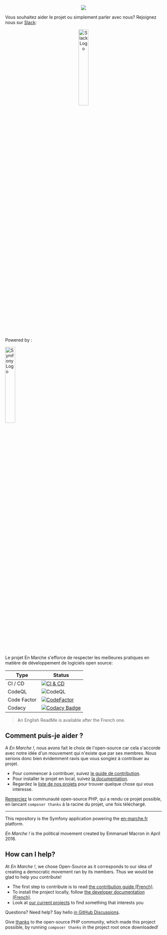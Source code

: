 <div align="center">
  <img src="https://storage.googleapis.com/en-marche-fr/E-MAILING/2017/images/REM/Logo-LREM-noir.jpg">
</div>

Vous souhaitez aider le projet ou simplement parler avec nous? Rejoignez nous sur [Slack](https://join.slack.com/t/larepubliqueenmarche/shared_invite/zt-ot7i6oly-~sS3X5ljfMSrtbzqq_bRGw):
<div align="center">
  <a href="https://join.slack.com/t/larepubliqueenmarche/shared_invite/zt-ot7i6oly-~sS3X5ljfMSrtbzqq_bRGw">
    <img src="https://d34u8crftukxnk.cloudfront.net/slackpress/prod/sites/6/2019-01_BrandRefresh_Old-to-New-Final.fr-FR.gif" height=25% width=25% alt="Slack Logo">
  </a>
</div>

Powered by : 
<div>
  <a href="http://symfony.com">
    <img src="https://upload.wikimedia.org/wikipedia/commons/thumb/6/60/Symfony2.svg/1280px-Symfony2.svg.png" height=25% width=25% alt="Symfony Logo">
  </a>
</div>

Le projet En Marche s'efforce de respecter les meilleures pratiques en matière de développement de logiciels open source:

| Type        | Status |
|-------------| ------ |
| CI / CD     | [![CI & CD](https://github.com/EnMarche/en-marche.fr/actions/workflows/ci-cd.yml/badge.svg?branch=master)](https://github.com/EnMarche/en-marche.fr/actions/workflows/ci-cd.yml) |
| CodeQL      | ![CodeQL](https://github.com/EnMarche/en-marche.fr/workflows/CodeQL/badge.svg) |
| Code Factor | [![CodeFactor](https://www.codefactor.io/repository/github/enmarche/en-marche.fr/badge)](https://www.codefactor.io/repository/github/enmarche/en-marche.fr) |
| Codacy      | [![Codacy Badge](https://app.codacy.com/project/badge/Grade/7cb76935e4cd48d98e216023cab5f941)](https://www.codacy.com/gh/EnMarche/en-marche.fr/dashboard?utm_source=github.com&amp;utm_medium=referral&amp;utm_content=EnMarche/en-marche.fr&amp;utm_campaign=Badge_Grade) |

> An English ReadMe is available after the French one.

## Comment puis-je aider ?

A *En Marche !*, nous avons fait le choix de l'open-source car cela s'accorde avec notre idée d'un mouvement qui
n'existe que par ses membres. Nous serions donc bien évidemment ravis que vous songiez à contribuer au projet.

* Pour commencer à contribuer, suivez [le guide de contribution](CONTRIBUTING.md).
* Pour installer le projet en local, suivez
[la documentation](docs).
* Regardez la [liste de nos projets](https://github.com/EnMarche/en-marche.fr/issues) pour trouver quelque chose qui vous intéresse.


[Remerciez](https://github.com/symfony/thanks) la communauté open-source PHP, qui a rendu ce projet possible, en
lancant `composer thanks` à la racine du projet, une fois téléchargé.


------------------------------------

This repository is the Symfony application powering the [en-marche.fr](https://en-marche.fr) platform.

*En Marche !* is the political movement created by Emmanuel Macron in April 2016.

## How can I help?

At *En Marche !*, we chose Open-Source as it corresponds to our idea of creating a democratic movement ran by its
members. Thus we would be glad to help you contribute!

* The first step to contribute is to read
[the contribution guide (French)](https://github.com/EnMarche/en-marche.fr/blob/master/CONTRIBUTING.md).
* To install the project locally, follow [the developer documentation (French)](docs).
* Look at [our current projects](https://github.com/EnMarche/en-marche.fr/issues) to find something that interests you

Questions? Need help? Say hello [in GitHub Discussions](https://github.com/EnMarche/en-marche.fr/discussions).

Give [thanks](https://github.com/symfony/thanks) to the open-source PHP community, which made this project
possible, by running `composer thanks` in the project root once downloaded!
